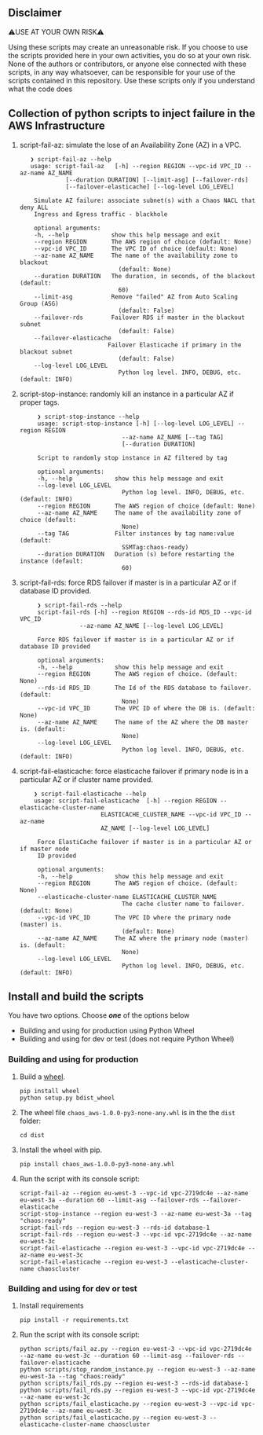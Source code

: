 ## Disclaimer

⚠️USE AT YOUR OWN RISK⚠️

Using these scripts may create an unreasonable risk. If you choose to use the scripts provided here in your own activities, you do so at your own risk.
None of the authors or contributors, or anyone else connected with these scripts, in any way whatsoever, can be responsible for your use of the scripts contained in this repository.
Use these scripts only if you understand what the code does

## Collection of python scripts to inject failure in the AWS Infrastructure

1. script-fail-az: simulate the lose of an Availability Zone (AZ) in a VPC.

     ```shell
        ❯ script-fail-az --help
        usage: script-fail-az   [-h] --region REGION --vpc-id VPC_ID --az-name AZ_NAME
                  [--duration DURATION] [--limit-asg] [--failover-rds]
                  [--failover-elasticache] [--log-level LOG_LEVEL]

         Simulate AZ failure: associate subnet(s) with a Chaos NACL that deny ALL
         Ingress and Egress traffic - blackhole

         optional arguments:
         -h, --help            show this help message and exit
         --region REGION       The AWS region of choice (default: None)
         --vpc-id VPC_ID       The VPC ID of choice (default: None)
         --az-name AZ_NAME     The name of the availability zone to blackout
                                 (default: None)
         --duration DURATION   The duration, in seconds, of the blackout (default:
                                 60)
         --limit-asg           Remove "failed" AZ from Auto Scaling Group (ASG)
                                 (default: False)
         --failover-rds        Failover RDS if master in the blackout subnet
                                 (default: False)
         --failover-elasticache
                              Failover Elasticache if primary in the blackout subnet
                                 (default: False)
         --log-level LOG_LEVEL
                                 Python log level. INFO, DEBUG, etc. (default: INFO)
    ```

2. script-stop-instance: randomly kill an instance in a particular AZ if proper tags.

    ```shell
         ❯ script-stop-instance --help
         usage: script-stop-instance [-h] [--log-level LOG_LEVEL] --region REGION
                                 --az-name AZ_NAME [--tag TAG]
                                 [--duration DURATION]

         Script to randomly stop instance in AZ filtered by tag

         optional arguments:
         -h, --help            show this help message and exit
         --log-level LOG_LEVEL
                                 Python log level. INFO, DEBUG, etc. (default: INFO)
         --region REGION       The AWS region of choice (default: None)
         --az-name AZ_NAME     The name of the availability zone of choice (default:
                                 None)
         --tag TAG             Filter instances by tag name:value (default:
                                 SSMTag:chaos-ready)
         --duration DURATION   Duration (s) before restarting the instance (default:
                                 60)
    ```

3. script-fail-rds: force RDS failover if master is in a particular AZ or if database ID provided.

    ```shell
         ❯ script-fail-rds --help
         script-fail-rds [-h] --region REGION --rds-id RDS_ID --vpc-id VPC_ID
                     --az-name AZ_NAME [--log-level LOG_LEVEL]

         Force RDS failover if master is in a particular AZ or if database ID provided

         optional arguments:
         -h, --help            show this help message and exit
         --region REGION       The AWS region of choice. (default: None)
         --rds-id RDS_ID       The Id of the RDS database to failover. (default:
                                 None)
         --vpc-id VPC_ID       The VPC ID of where the DB is. (default: None)
         --az-name AZ_NAME     The name of the AZ where the DB master is. (default:
                                 None)
         --log-level LOG_LEVEL
                                 Python log level. INFO, DEBUG, etc. (default: INFO)
    ```

4. script-fail-elasticache: force elasticache failover if primary node is in a particular AZ or if cluster name provided.

    ```shell
        ❯ script-fail-elasticache --help
        usage: script-fail-elasticache  [-h] --region REGION --elasticache-cluster-name
                           ELASTICACHE_CLUSTER_NAME --vpc-id VPC_ID --az-name
                           AZ_NAME [--log-level LOG_LEVEL]

         Force ElastiCache failover if master is in a particular AZ or if master node
         ID provided

         optional arguments:
         -h, --help            show this help message and exit
         --region REGION       The AWS region of choice. (default: None)
         --elasticache-cluster-name ELASTICACHE_CLUSTER_NAME
                                 The cache cluster name to failover. (default: None)
         --vpc-id VPC_ID       The VPC ID where the primary node (master) is.
                                 (default: None)
         --az-name AZ_NAME     The AZ where the primary node (master) is. (default:
                                 None)
         --log-level LOG_LEVEL
                                 Python log level. INFO, DEBUG, etc. (default: INFO)
    ```

## Install and build the scripts

You have two options. Choose _**one**_ of the options below

* Building and using for production using Python Wheel
* Building and using for dev or test (does not require Python Wheel)

### Building and using for production

1. Build a [wheel][wheel].

   ```shell
   pip install wheel
   python setup.py bdist_wheel
   ```

1. The wheel file `chaos_aws-1.0.0-py3-none-any.whl` is in the the `dist` folder:

   ```shell
   cd dist
   ```

1. Install the wheel with pip.

   ```shell
   pip install chaos_aws-1.0.0-py3-none-any.whl
   ```

1. Run the script with its console script:

   ```shell
   script-fail-az --region eu-west-3 --vpc-id vpc-2719dc4e --az-name eu-west-3a --duration 60 --limit-asg --failover-rds --failover-elasticache
   script-stop-instance --region eu-west-3 --az-name eu-west-3a --tag "chaos:ready"
   script-fail-rds --region eu-west-3 --rds-id database-1
   script-fail-rds --region eu-west-3 --vpc-id vpc-2719dc4e --az-name eu-west-3c
   script-fail-elasticache --region eu-west-3 --vpc-id vpc-2719dc4e --az-name eu-west-3c
   script-fail-elasticache --region eu-west-3 --elasticache-cluster-name chaoscluster
   ```

### Building and using for dev or test

1. Install requirements

   ```shell
   pip install -r requirements.txt
   ```

1. Run the script with its console script:

   ```shell
   python scripts/fail_az.py --region eu-west-3 --vpc-id vpc-2719dc4e --az-name eu-west-3c --duration 60 --limit-asg --failover-rds --failover-elasticache
   python scripts/stop_random_instance.py --region eu-west-3 --az-name eu-west-3a --tag "chaos:ready"
   python scripts/fail_rds.py --region eu-west-3 --rds-id database-1
   python scripts/fail_rds.py --region eu-west-3 --vpc-id vpc-2719dc4e --az-name eu-west-3c
   python scripts/fail_elasticache.py --region eu-west-3 --vpc-id vpc-2719dc4e --az-name eu-west-3c
   python scripts/fail_elasticache.py --region eu-west-3 --elasticache-cluster-name chaoscluster
   ```

[wheel]: http://pythonwheels.com
